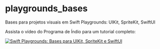 # playgrounds_bases
Bases para projetos visuais em Swift Playgrounds: UIKit, SpriteKit, SwiftUI

Assista o vídeo do Programa de Índio para um tutorial completo:

[![Swift Playgrounds: Bases para UIKit, SpriteKit e SwiftUI](https://i.ytimg.com/vi/pwkgrxyI8gs/hqdefault.jpg?sqp=-oaymwEjCNACELwBSFryq4qpAxUIARUAAAAAGAElAADIQj0AgKJDeAE=&rs=AOn4CLA0mGpQuq_Wsl5x8-fUscvRb0tDug)](https://youtu.be/pwkgrxyI8gs)
